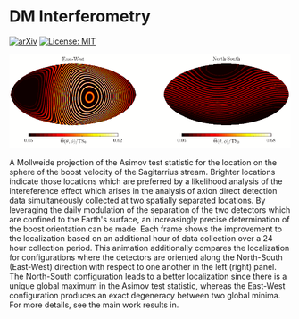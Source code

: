 # DM Interferometry

[![arXiv](https://img.shields.io/badge/arXiv-2009.XXXXX%20-green.svg)](https://arxiv.org/abs/2009.XXXXX)
[![License: MIT](https://img.shields.io/badge/License-MIT-yellow.svg)](https://opensource.org/licenses/MIT)

![Example](https://github.com/joshwfoster/DM_Interferometry/blob/master/Localization_Animation.gif "Daily Axion Localization")


A Mollweide projection of the Asimov test statistic for the location on the sphere of the boost velocity of the Sagitarrius stream. Brighter locations indicate those locations which are preferred by a likelihood analysis of the intereference effect which arises in the analysis of axion direct detection data simultaneously collected at two spatially separated locations. By leveraging the daily modulation of the separation of the two detectors which are confined to the Earth's surface, an increasingly precise determination of the boost orientation can be made. Each frame shows the improvement to the localization based on an additional hour of data collection over a 24 hour collection period. This animation additionally compares the localization for configurations where the detectors are oriented along the North-South (East-West) direction with respect to one another in the left (right) panel. The North-South configuration leads to a better localization since there is a unique global maximum in the Asimov test statistic, whereas the East-West configuration produces an exact degeneracy between two global minima. For more details, see the main work results in. 
